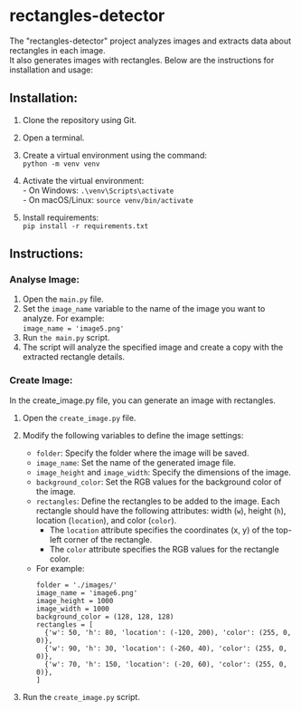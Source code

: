 # rectangles-detector
The "rectangles-detector" project analyzes images and extracts data about rectangles in each image.<br>
It also generates images with rectangles. Below are the instructions for installation and usage:

## Installation:
1. Clone the repository using Git.
2. Open a terminal.
3. Create a virtual environment using the command:<br>
	 `python -m venv venv`
4. Activate the virtual environment:<br>
        - On Windows: `.\venv\Scripts\activate`<br>
        - On macOS/Linux: `source venv/bin/activate` 

5. Install requirements:<br>
   `pip install -r requirements.txt`

## Instructions:
### **Analyse Image:**
  1. Open the `main.py` file.
  2. Set the `image_name` variable to the name of the image you want to analyze.  For example:<br>
     `image_name = 'image5.png'`
  3. Run `the main.py` script.
  4. The script will analyze the specified image and create a copy with the extracted rectangle details.

### **Create Image:**
In the create_image.py file, you can generate an image with rectangles.
  1. Open the `create_image.py` file.
  2. Modify the following variables to define the image settings:
     - `folder`: Specify the folder where the image will be saved.
     - `image_name`: Set the name of the generated image file.
     - `image_height` and `image_width`: Specify the dimensions of the image.
     - `background_color`: Set the RGB values for the background color of the image.
     - `rectangles`: Define the rectangles to be added to the image. Each rectangle should have the following attributes: width (`w`), height (`h`), location (`location`), and color (`color`).
        - The `location` attribute specifies the coordinates (x, y) of the top-left corner of the rectangle.
        - The `color` attribute specifies the RGB values for the rectangle color.
     - For example:
       ```
       folder = './images/'
       image_name = 'image6.png'
       image_height = 1000
       image_width = 1000
       background_color = (128, 128, 128)
       rectangles = [
         {'w': 50, 'h': 80, 'location': (-120, 200), 'color': (255, 0, 0)},
         {'w': 90, 'h': 30, 'location': (-260, 40), 'color': (255, 0, 0)},
         {'w': 70, 'h': 150, 'location': (-20, 60), 'color': (255, 0, 0)},
       ]
       ```
     
  3. Run the `create_image.py` script.
     
